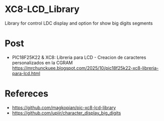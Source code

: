 # XC8-LCD_Library
Library for control LDC display and option for show big digits segments

# Post
 - PIC18F25K22 & XC8: Libreria para LCD - Creacion de caracteres personalizados en la CGRAM https://mrchunckuee.blogspot.com/2025/10/pic18f25k22-xc8-libreria-para-lcd.html

# Refereces
- https://github.com/magkopian/pic-xc8-lcd-library
- https://github.com/upiir/character_display_big_digits
